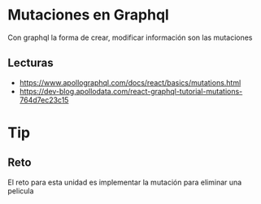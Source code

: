 # Mutaciones en Graphql

Con graphql la forma de crear, modificar información son las mutaciones

## Lecturas

* https://www.apollographql.com/docs/react/basics/mutations.html
* https://dev-blog.apollodata.com/react-graphql-tutorial-mutations-764d7ec23c15

# Tip

## Reto

El reto para esta unidad es implementar la mutación para eliminar una pelicula
